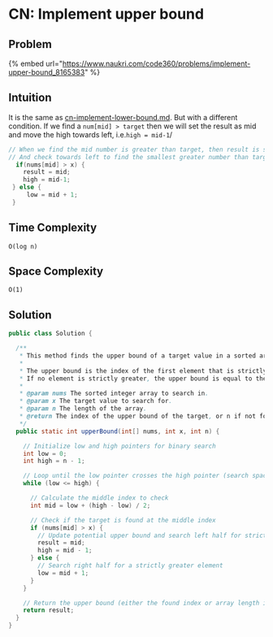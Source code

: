 # CN: Implement upper bound

## Problem

{% embed url="https://www.naukri.com/code360/problems/implement-upper-bound_8165383" %}

## Intuition

It is the same as [cn-implement-lower-bound.md](cn-implement-lower-bound.md "mention"). But with a different condition. If we find a `num[mid] > target` then we will set the result as mid and move the high towards left, i.e.`high = mid-1`/



```java
// When we find the mid number is greater than target, then result is set to mid
// And check towards left to find the smallest greater number than target
  if(nums[mid] > x) { 
    result = mid;
    high = mid-1;
 } else {
     low = mid + 1;
 }
```

## Time Complexity

`O(log n)`

## Space Complexity

`O(1)`

## Solution

```java
public class Solution {

  /**
   * This method finds the upper bound of a target value in a sorted array.
   *
   * The upper bound is the index of the first element that is strictly greater than the target value.
   * If no element is strictly greater, the upper bound is equal to the length of the array.
   *
   * @param nums The sorted integer array to search in.
   * @param x The target value to search for.
   * @param n The length of the array.
   * @return The index of the upper bound of the target, or n if not found.
   */
  public static int upperBound(int[] nums, int x, int n) {

    // Initialize low and high pointers for binary search
    int low = 0;
    int high = n - 1;

    // Loop until the low pointer crosses the high pointer (search space exhausted)
    while (low <= high) {

      // Calculate the middle index to check
      int mid = low + (high - low) / 2;

      // Check if the target is found at the middle index
      if (nums[mid] > x) {
        // Update potential upper bound and search left half for stricter bound
        result = mid;
        high = mid - 1;
      } else {
        // Search right half for a strictly greater element
        low = mid + 1;
      }
    }

    // Return the upper bound (either the found index or array length if not found)
    return result;
  }
}
```
